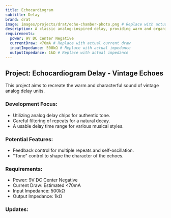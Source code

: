 ```yaml
---
title: Echocardiogram
subtitle: Delay
brand: drat
image: images/projects/drat/echo-chamber-photo.png # Replace with actual image
description: A classic analog-inspired delay, providing warm and organic repeats with a vintage character.
requirements:
  power: 9V DC Center Negative
  currentDraw: <70mA # Replace with actual current draw
  inputImpedance: 500kΩ # Replace with actual impedance
  outputImpedance: 1kΩ # Replace with actual impedance
---
```


## Project: Echocardiogram Delay - Vintage Echoes

This project aims to recreate the warm and characterful sound of vintage analog delay units.

### Development Focus:

* Utilizing analog delay chips for authentic tone.
* Careful filtering of repeats for a natural decay.
* A usable delay time range for various musical styles.

### Potential Features:

* Feedback control for multiple repeats and self-oscillation.
* "Tone" control to shape the character of the echoes.

### Requirements:
* Power: 9V DC Center Negative
* Current Draw: Estimated <70mA
* Input Impedance: 500kΩ
* Output Impedance: 1kΩ

### Updates:

